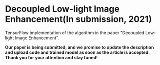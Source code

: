 # Decoupled Low-light Image Enhancement(In submission, 2021)
TensorFlow implementation of the algorithm in the paper "Decoupled Low-light Image Enhancement".

**Our paper is being submitted, and we promise to update the description and upload code and trained model as soon as the article is accepted. Thank you for your attention and stay tuned!**
